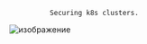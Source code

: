              Securing k8s clusters.
  
![изображение](https://github.com/user-attachments/assets/91f45b6a-3e6e-491c-bbd5-78fb308dfc80)
